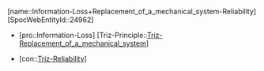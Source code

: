 ﻿---
type: TrizContradiction
aliases:
- Information-Loss+Replacement_of_a_mechanical_system-Reliability
license: CC BY-SA 4.0
copyright: https://github.com/SpocWeb
IsDeleted: false
IsReadOnly: false
Confidential: public
tags: 
- Triz/Contradiction
---
[name::Information-Loss+Replacement_of_a_mechanical_system-Reliability]
[SpocWebEntityId::24962]
+ [pro::Information-Loss]
[Triz-Principle::[Triz-Replacement_of_a_mechanical_system](tech/Triz/Principle/Triz-Replacement_of_a_mechanical_system.md)]
- [con::[Triz-Reliability](tech/Triz/Parameter/Triz-Reliability.md)]

